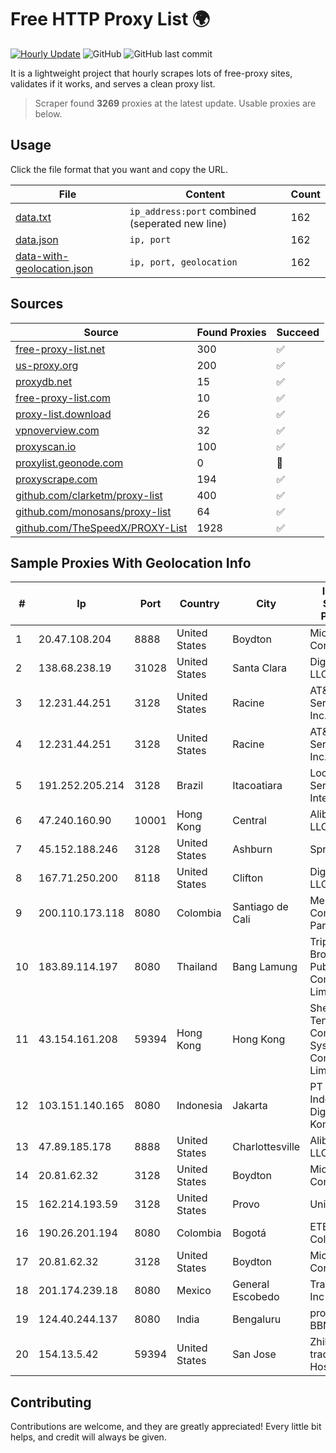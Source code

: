 
# Free HTTP Proxy List 🌍

[![Hourly Update](https://github.com/mertguvencli/http-proxy-list/actions/workflows/main.yml/badge.svg?branch=main)](https://github.com/mertguvencli/http-proxy-list/actions/workflows/main.yml)
![GitHub](https://img.shields.io/github/license/mertguvencli/http-proxy-list)
![GitHub last commit](https://img.shields.io/github/last-commit/mertguvencli/http-proxy-list)

It is a lightweight project that hourly scrapes lots of free-proxy sites, validates if it works, and serves a clean proxy list.


> Scraper found **3269** proxies at the latest update. Usable proxies are below.

## Usage

Click the file format that you want and copy the URL.


|File|Content|Count|
|----|-------|-----|
|[data.txt](https://raw.githubusercontent.com/mertguvencli/http-proxy-list/main/proxy-list/data.txt)|`ip_address:port` combined (seperated new line)|162|
|[data.json](https://raw.githubusercontent.com/mertguvencli/http-proxy-list/main/proxy-list/data.json)|`ip, port`|162|
|[data-with-geolocation.json](https://raw.githubusercontent.com/mertguvencli/http-proxy-list/main/proxy-list/data-with-geolocation.json)|`ip, port, geolocation`|162|

## Sources

|Source|Found Proxies|Succeed|
|------|-------------|-------|
|[free-proxy-list.net](https://free-proxy-list.net)|300|✅|
|[us-proxy.org](https://www.us-proxy.org)|200|✅|
|[proxydb.net](http://proxydb.net)|15|✅|
|[free-proxy-list.com](https://free-proxy-list.com/?page=&port=&type%5B%5D=http&type%5B%5D=https&up_time=0&search=Search)|10|✅|
|[proxy-list.download](https://www.proxy-list.download/HTTP)|26|✅|
|[vpnoverview.com](https://vpnoverview.com/privacy/anonymous-browsing/free-proxy-servers)|32|✅|
|[proxyscan.io](https://www.proxyscan.io)|100|✅|
|[proxylist.geonode.com](https://proxylist.geonode.com/api/proxy-list?limit=300&page=1&sort_by=lastChecked&sort_type=desc&protocols=http,https)|0|🚫|
|[proxyscrape.com](https://api.proxyscrape.com/v2/?request=displayproxies&protocol=http&timeout=10000&country=all&ssl=all&anonymity=all)|194|✅|
|[github.com/clarketm/proxy-list](https://raw.githubusercontent.com/clarketm/proxy-list/master/proxy-list-raw.txt)|400|✅|
|[github.com/monosans/proxy-list](https://raw.githubusercontent.com/monosans/proxy-list/main/proxies/http.txt)|64|✅|
|[github.com/TheSpeedX/PROXY-List](https://raw.githubusercontent.com/TheSpeedX/PROXY-List/master/http.txt)|1928|✅|


## Sample Proxies With Geolocation Info

|#|Ip|Port|Country|City|Internet Service Provider|
|-|--|----|-------|----|-------------------------|
|1|20.47.108.204|8888|United States|Boydton|Microsoft Corporation|
|2|138.68.238.19|31028|United States|Santa Clara|DigitalOcean, LLC|
|3|12.231.44.251|3128|United States|Racine|AT&T Services, Inc.|
|4|12.231.44.251|3128|United States|Racine|AT&T Services, Inc.|
|5|191.252.205.214|3128|Brazil|Itacoatiara|Locaweb Serviços de Internet S/A|
|6|47.240.160.90|10001|Hong Kong|Central|Alibaba.com LLC|
|7|45.152.188.246|3128|United States|Ashburn|Sprint|
|8|167.71.250.200|8118|United States|Clifton|DigitalOcean, LLC|
|9|200.110.173.118|8080|Colombia|Santiago de Cali|Media Commerce Partners S.A|
|10|183.89.114.197|8080|Thailand|Bang Lamung|Triple T Broadband Public Company Limited|
|11|43.154.161.208|59394|Hong Kong|Hong Kong|Shenzhen Tencent Computer Systems Company Limited|
|12|103.151.140.165|8080|Indonesia|Jakarta|PT Indotechno Digital Komputasi|
|13|47.89.185.178|8888|United States|Charlottesville|Alibaba.com LLC|
|14|20.81.62.32|3128|United States|Boydton|Microsoft Corporation|
|15|162.214.193.59|3128|United States|Provo|Unified Layer|
|16|190.26.201.194|8080|Colombia|Bogotá|ETB - Colombia|
|17|20.81.62.32|3128|United States|Boydton|Microsoft Corporation|
|18|201.174.239.18|8080|Mexico|General Escobedo|Transtelco Inc|
|19|124.40.244.137|8080|India|Bengaluru|provided to BBNL|
|20|154.13.5.42|59394|United States|San Jose|Zhihua Lu trading as HostHub|



## Contributing

Contributions are welcome, and they are greatly appreciated! Every
little bit helps, and credit will always be given.

